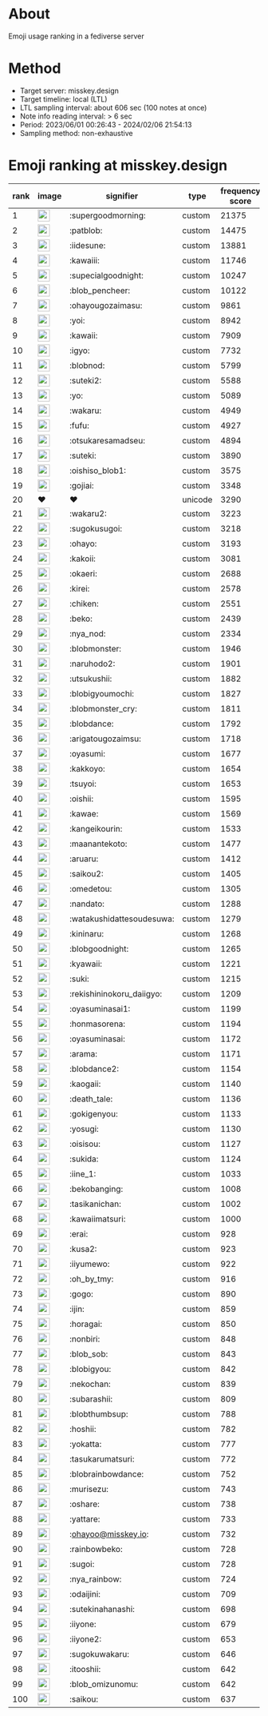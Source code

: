 # About
Emoji usage ranking in a fediverse server

# Method
- Target server: misskey.design
- Target timeline: local (LTL)
- LTL sampling interval: about 606 sec (100 notes at once)
- Note info reading interval: > 6 sec
- Period: 2023/06/01 00:26:43 - 2024/02/06 21:54:13 
- Sampling method: non-exhaustive

# Emoji ranking at misskey.design

|rank|image|signifier|type|frequency score|
|----|----|----|----|----|
|1|<img height="24" src="https://misskey.design/emoji/supergoodmorning.webp">|:supergoodmorning:|custom|21375|
|2|<img height="24" src="https://misskey.design/emoji/patblob.webp">|:patblob:|custom|14475|
|3|<img height="24" src="https://misskey.design/emoji/iidesune.webp">|:iidesune:|custom|13881|
|4|<img height="24" src="https://misskey.design/emoji/kawaiii.webp">|:kawaiii:|custom|11746|
|5|<img height="24" src="https://misskey.design/emoji/supecialgoodnight.webp">|:supecialgoodnight:|custom|10247|
|6|<img height="24" src="https://misskey.design/emoji/blob_pencheer.webp">|:blob_pencheer:|custom|10122|
|7|<img height="24" src="https://misskey.design/emoji/ohayougozaimasu.webp">|:ohayougozaimasu:|custom|9861|
|8|<img height="24" src="https://misskey.design/emoji/yoi.webp">|:yoi:|custom|8942|
|9|<img height="24" src="https://misskey.design/emoji/kawaii.webp">|:kawaii:|custom|7909|
|10|<img height="24" src="https://misskey.design/emoji/igyo.webp">|:igyo:|custom|7732|
|11|<img height="24" src="https://misskey.design/emoji/blobnod.webp">|:blobnod:|custom|5799|
|12|<img height="24" src="https://misskey.design/emoji/suteki2.webp">|:suteki2:|custom|5588|
|13|<img height="24" src="https://misskey.design/emoji/yo.webp">|:yo:|custom|5089|
|14|<img height="24" src="https://misskey.design/emoji/wakaru.webp">|:wakaru:|custom|4949|
|15|<img height="24" src="https://misskey.design/emoji/fufu.webp">|:fufu:|custom|4927|
|16|<img height="24" src="https://misskey.design/emoji/otsukaresamadseu.webp">|:otsukaresamadseu:|custom|4894|
|17|<img height="24" src="https://misskey.design/emoji/suteki.webp">|:suteki:|custom|3890|
|18|<img height="24" src="https://misskey.design/emoji/oishiso_blob1.webp">|:oishiso_blob1:|custom|3575|
|19|<img height="24" src="https://misskey.design/emoji/gojiai.webp">|:gojiai:|custom|3348|
|20|❤|❤|unicode|3290|
|21|<img height="24" src="https://misskey.design/emoji/wakaru2.webp">|:wakaru2:|custom|3223|
|22|<img height="24" src="https://misskey.design/emoji/sugokusugoi.webp">|:sugokusugoi:|custom|3218|
|23|<img height="24" src="https://misskey.design/emoji/ohayo.webp">|:ohayo:|custom|3193|
|24|<img height="24" src="https://misskey.design/emoji/kakoii.webp">|:kakoii:|custom|3081|
|25|<img height="24" src="https://misskey.design/emoji/okaeri.webp">|:okaeri:|custom|2688|
|26|<img height="24" src="https://misskey.design/emoji/kirei.webp">|:kirei:|custom|2578|
|27|<img height="24" src="https://misskey.design/emoji/chiken.webp">|:chiken:|custom|2551|
|28|<img height="24" src="https://misskey.design/emoji/beko.webp">|:beko:|custom|2439|
|29|<img height="24" src="https://misskey.design/emoji/nya_nod.webp">|:nya_nod:|custom|2334|
|30|<img height="24" src="https://misskey.design/emoji/blobmonster.webp">|:blobmonster:|custom|1946|
|31|<img height="24" src="https://misskey.design/emoji/naruhodo2.webp">|:naruhodo2:|custom|1901|
|32|<img height="24" src="https://misskey.design/emoji/utsukushii.webp">|:utsukushii:|custom|1882|
|33|<img height="24" src="https://misskey.design/emoji/blobigyoumochi.webp">|:blobigyoumochi:|custom|1827|
|34|<img height="24" src="https://misskey.design/emoji/blobmonster_cry.webp">|:blobmonster_cry:|custom|1811|
|35|<img height="24" src="https://misskey.design/emoji/blobdance.webp">|:blobdance:|custom|1792|
|36|<img height="24" src="https://misskey.design/emoji/arigatougozaimsu.webp">|:arigatougozaimsu:|custom|1718|
|37|<img height="24" src="https://misskey.design/emoji/oyasumi.webp">|:oyasumi:|custom|1677|
|38|<img height="24" src="https://misskey.design/emoji/kakkoyo.webp">|:kakkoyo:|custom|1654|
|39|<img height="24" src="https://misskey.design/emoji/tsuyoi.webp">|:tsuyoi:|custom|1653|
|40|<img height="24" src="https://misskey.design/emoji/oishii.webp">|:oishii:|custom|1595|
|41|<img height="24" src="https://misskey.design/emoji/kawae.webp">|:kawae:|custom|1569|
|42|<img height="24" src="https://misskey.design/emoji/kangeikourin.webp">|:kangeikourin:|custom|1533|
|43|<img height="24" src="https://misskey.design/emoji/maanantekoto.webp">|:maanantekoto:|custom|1477|
|44|<img height="24" src="https://misskey.design/emoji/aruaru.webp">|:aruaru:|custom|1412|
|45|<img height="24" src="https://misskey.design/emoji/saikou2.webp">|:saikou2:|custom|1405|
|46|<img height="24" src="https://misskey.design/emoji/omedetou.webp">|:omedetou:|custom|1305|
|47|<img height="24" src="https://misskey.design/emoji/nandato.webp">|:nandato:|custom|1288|
|48|<img height="24" src="https://misskey.design/emoji/watakushidattesoudesuwa.webp">|:watakushidattesoudesuwa:|custom|1279|
|49|<img height="24" src="https://misskey.design/emoji/kininaru.webp">|:kininaru:|custom|1268|
|50|<img height="24" src="https://misskey.design/emoji/blobgoodnight.webp">|:blobgoodnight:|custom|1265|
|51|<img height="24" src="https://misskey.design/emoji/kyawaii.webp">|:kyawaii:|custom|1221|
|52|<img height="24" src="https://misskey.design/emoji/suki.webp">|:suki:|custom|1215|
|53|<img height="24" src="https://misskey.design/emoji/rekishininokoru_daiigyo.webp">|:rekishininokoru_daiigyo:|custom|1209|
|54|<img height="24" src="https://misskey.design/emoji/oyasuminasai1.webp">|:oyasuminasai1:|custom|1199|
|55|<img height="24" src="https://misskey.design/emoji/honmasorena.webp">|:honmasorena:|custom|1194|
|56|<img height="24" src="https://misskey.design/emoji/oyasuminasai.webp">|:oyasuminasai:|custom|1172|
|57|<img height="24" src="https://misskey.design/emoji/arama.webp">|:arama:|custom|1171|
|58|<img height="24" src="https://misskey.design/emoji/blobdance2.webp">|:blobdance2:|custom|1154|
|59|<img height="24" src="https://misskey.design/emoji/kaogaii.webp">|:kaogaii:|custom|1140|
|60|<img height="24" src="https://misskey.design/emoji/death_tale.webp">|:death_tale:|custom|1136|
|61|<img height="24" src="https://misskey.design/emoji/gokigenyou.webp">|:gokigenyou:|custom|1133|
|62|<img height="24" src="https://misskey.design/emoji/yosugi.webp">|:yosugi:|custom|1130|
|63|<img height="24" src="https://misskey.design/emoji/oisisou.webp">|:oisisou:|custom|1127|
|64|<img height="24" src="https://misskey.design/emoji/sukida.webp">|:sukida:|custom|1124|
|65|<img height="24" src="https://misskey.design/emoji/iine_1.webp">|:iine_1:|custom|1033|
|66|<img height="24" src="https://misskey.design/emoji/bekobanging.webp">|:bekobanging:|custom|1008|
|67|<img height="24" src="https://misskey.design/emoji/tasikanichan.webp">|:tasikanichan:|custom|1002|
|68|<img height="24" src="https://misskey.design/emoji/kawaiimatsuri.webp">|:kawaiimatsuri:|custom|1000|
|69|<img height="24" src="https://misskey.design/emoji/erai.webp">|:erai:|custom|928|
|70|<img height="24" src="https://misskey.design/emoji/kusa2.webp">|:kusa2:|custom|923|
|71|<img height="24" src="https://misskey.design/emoji/iiyumewo.webp">|:iiyumewo:|custom|922|
|72|<img height="24" src="https://misskey.design/emoji/oh_by_tmy.webp">|:oh_by_tmy:|custom|916|
|73|<img height="24" src="https://misskey.design/emoji/gogo.webp">|:gogo:|custom|890|
|74|<img height="24" src="https://misskey.design/emoji/ijin.webp">|:ijin:|custom|859|
|75|<img height="24" src="https://misskey.design/emoji/horagai.webp">|:horagai:|custom|850|
|76|<img height="24" src="https://misskey.design/emoji/nonbiri.webp">|:nonbiri:|custom|848|
|77|<img height="24" src="https://misskey.design/emoji/blob_sob.webp">|:blob_sob:|custom|843|
|78|<img height="24" src="https://misskey.design/emoji/blobigyou.webp">|:blobigyou:|custom|842|
|79|<img height="24" src="https://misskey.design/emoji/nekochan.webp">|:nekochan:|custom|839|
|80|<img height="24" src="https://misskey.design/emoji/subarashii.webp">|:subarashii:|custom|809|
|81|<img height="24" src="https://misskey.design/emoji/blobthumbsup.webp">|:blobthumbsup:|custom|788|
|82|<img height="24" src="https://misskey.design/emoji/hoshii.webp">|:hoshii:|custom|782|
|83|<img height="24" src="https://misskey.design/emoji/yokatta.webp">|:yokatta:|custom|777|
|84|<img height="24" src="https://misskey.design/emoji/tasukarumatsuri.webp">|:tasukarumatsuri:|custom|772|
|85|<img height="24" src="https://misskey.design/emoji/blobrainbowdance.webp">|:blobrainbowdance:|custom|752|
|86|<img height="24" src="https://misskey.design/emoji/murisezu.webp">|:murisezu:|custom|743|
|87|<img height="24" src="https://misskey.design/emoji/oshare.webp">|:oshare:|custom|738|
|88|<img height="24" src="https://misskey.design/emoji/yattare.webp">|:yattare:|custom|733|
|89|<img height="24" src="https://misskey.design/emoji/ohayoo.webp">|:ohayoo@misskey.io:|custom|732|
|90|<img height="24" src="https://misskey.design/emoji/rainbowbeko.webp">|:rainbowbeko:|custom|728|
|91|<img height="24" src="https://misskey.design/emoji/sugoi.webp">|:sugoi:|custom|728|
|92|<img height="24" src="https://misskey.design/emoji/nya_rainbow.webp">|:nya_rainbow:|custom|724|
|93|<img height="24" src="https://misskey.design/emoji/odaijini.webp">|:odaijini:|custom|709|
|94|<img height="24" src="https://misskey.design/emoji/sutekinahanashi.webp">|:sutekinahanashi:|custom|698|
|95|<img height="24" src="https://misskey.design/emoji/iiyone.webp">|:iiyone:|custom|679|
|96|<img height="24" src="https://misskey.design/emoji/iiyone2.webp">|:iiyone2:|custom|653|
|97|<img height="24" src="https://misskey.design/emoji/sugokuwakaru.webp">|:sugokuwakaru:|custom|646|
|98|<img height="24" src="https://misskey.design/emoji/itooshii.webp">|:itooshii:|custom|642|
|99|<img height="24" src="https://misskey.design/emoji/blob_omizunomu.webp">|:blob_omizunomu:|custom|642|
|100|<img height="24" src="https://misskey.design/emoji/saikou.webp">|:saikou:|custom|637|
